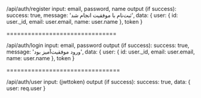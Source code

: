/api/auth/register
input: email, password, name
output (if success): 
        success: true,
        message: 'ثبت‌نام با موفقیت انجام شد',
        data: {
        user: {
            id: user._id,
            email: user.email,
            name: user.name
        },
        token
        }

===============================

/api/auth/login
input: email, password
output (if success): 
        success: true,
        message: 'ورود موفقیت‌آمیز بود',
        data: {
        user: {
            id: user._id,
            email: user.email,
            name: user.name
        },
        token
        }

================================

/api/auth/user
input: (jwttoken)
output (if success):
        success: true,
        data: {
        user: req.user
        }